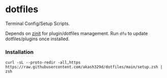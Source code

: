 # dotfiles

Terminal Config/Setup Scripts.

Depends on [zinit](https://github.com/zdharma-continuum/zinit) for plugin/dotfiles management. Run `dfu` to update dotfiles/plugins once installed.

### Installation

```console
curl -sL --proto-redir -all,https https://raw.githubusercontent.com/akash329d/dotfiles/main/setup.zsh | zsh
```
